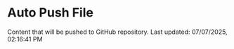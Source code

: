 # Auto Push File

Content that will be pushed to GitHub repository.
Last updated: 07/07/2025, 02:16:41 PM